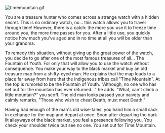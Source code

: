 ![timemountain.gif](https://github.berkeley.edu/berkeley-gamedev/TimeMountain/blob/master/img/intro.gif)


You are a treasure hunter who comes across a strange watch with a hidden secret. This is no ordinary watch, no... this watch allows you to travel through time! However, there is a catch: the more you use it to freeze time around you, the more time passes for you. After a little use, you quickly notice how much you've aged and in no time at all you will be older than your grandma.

To remedy this situation, without giving up the great power of the watch, you decide to go after one of the most famous treasures of all... The Fountain of Youth. For only that will allow you to use the watch without consequence. You make your way to the black market and buy an old treasure map from a shifty-eyed man. He explains that the map leads to a place far away from here that the indigenous tribes call "Time Mountain". At the top is rumored to be the Fountain of Youth.
"Although, no one who has set out for the mountain has ever returned..." he adds. 
"What, can't climb a little mountain?" you scoff.
The old man looks passed your naivety and calmly remarks, "Those who wish to cheat Death, must meet Death."

Having had enough of the man's old wise-tales, you hand him a small sack in exchange for the map and depart at once.
Soon after departing the dark lit alleyways of the black market, you feel a presence following you. You check your shoulder twice but see no one. You set out for Time Mountain.
